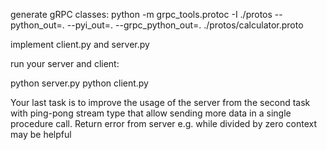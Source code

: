generate gRPC classes:
python -m grpc_tools.protoc -I ./protos --python_out=. --pyi_out=. --grpc_python_out=. ./protos/calculator.proto

implement client.py and server.py

run your server and client:

python server.py
python client.py

Your last task is to improve the usage of the server from the second task with
ping-pong stream type that allow sending more data in a single procedure call.
Return error from server e.g. while divided by zero context may be helpful
